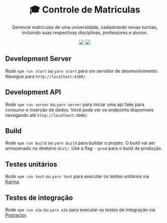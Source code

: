 <h1 align="center">
  🎓 Controle de Matrículas
</h1>
<p align="center">Gerencie matrículas de uma universidade, cadastrando novas turmas, incluindo suas respectivas disciplinas, professores e alunos.</p>

<div align="center">
  <img src="https://img.shields.io/badge/Angular-11.0.4-c3002f"> 
  <img src="https://img.shields.io/badge/POUI-4.2.0-c93b85">
</div>

## Development Server

Rode `npm run start` ou `yarn start` para um servidor de desenvolvimento. Navegue para `http://localhost:4200/`.

## Development API

Rode `npm run server` ou `yarn server` para iniciar uma api fake para consumo e inserção de dados. Você pode ver os endpoints disponíveis navegando até `http://localhost:3000/`.

## Build

Rode `npm run build` ou `yarn build` para buildar o projeto. O build vai ser armazenado no diretório `dist/`. Use a flag `--prod` para o build de produção.

## Testes unitários

Rode `npm run test` ou `yarn test` para executar os testes unitários via [Karma](https://karma-runner.github.io).

## Testes de integração

Rode `npm run e2e` ou `yarn e2e` para executar os testes de integração via [Protractor](http://www.protractortest.org/).

